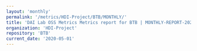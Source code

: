 ```yaml
---
layout: 'monthly'
permalink: '/metrics/HDI-Project/BTB/MONTHLY/'
title: 'DAI Lab OSS Metrics Metrics report for BTB | MONTHLY-REPORT-2020-05-01'
organization: 'HDI-Project'
repository: 'BTB'
current_date: '2020-05-01'
---
```

